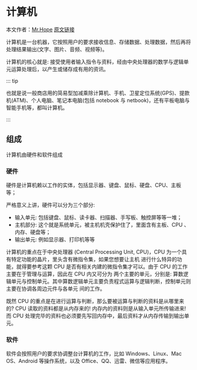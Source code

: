# 计算机

本文作者：[Mr.Hope](https://github.com/Mister-Hope/) [原文链接](https://mrhope.site/code/basic/computer/)

计算机是一台机器，它按照用户的要求接收信息、存储数据、处理数据，然后再将处理结果输出(文字、图片、音频、视频等)。

计算机的核心就是: 接受使用者输入指令与资料，经由中央处理器的数学与逻辑单元运算处理后，以产生或储存成有用的资讯。

::: tip

也就是说一般商店用的简易型加减乘除计算机、手机、卫星定位系统(GPS)、提款机(ATM)、个人电脑、笔记本电脑(包括 notebook 与 netbook)，还有平板电脑与智能手机等，都叫计算机。

:::

## 组成

计算机由硬件和软件组成

### 硬件

硬件是计算机赖以工作的实体，包括显示器、键盘、鼠标、硬盘、CPU、主板等；

严格意义上讲，硬件可以分为三个部分:

- 输入单元: 包括键盘、鼠标、读卡器、扫描器、手写板、触控屏等等一堆；
- 主机部分: 这个就是系统单元，被主机机壳保护住了，里面含有主板、CPU 、内存、硬盘等；
- 输出单元: 例如显示器、打印机等等

计算机的重点在于中央处理器 (Central Processing Unit, CPU)，CPU 为一个具有特定功能的晶片，里头含有微指令集，如果您想要让主机
进行什么特异的功能，就得要参考这颗 CPU 是否有相关内建的微指令集才可以。由于 CPU 的工作主要在于管理与运算，因此在 CPU 内又可分为
两个主要的单元，分别是: 算数逻辑单元与控制单元。其中算数逻辑单元主要负责程式运算与逻辑判断，控制单元则主要在协调各周边元件与各单元
间的工作。

既然 CPU 的重点是在进行运算与判断，那么要被运算与判断的资料是从哪里来的? CPU 读取的资料都是从内存来的! 内存内的资料则是从输入单元所传输进来!
而 CPU 处理完毕的资料也必须要先写回内存中，最后资料才从内存传输到输出单元。

### 软件

软件会按照用户的要求协调整台计算机的工作，比如 Windows、Linux、Mac OS、Android 等操作系统，以及 Office、QQ、迅雷、微信等应用程序。
